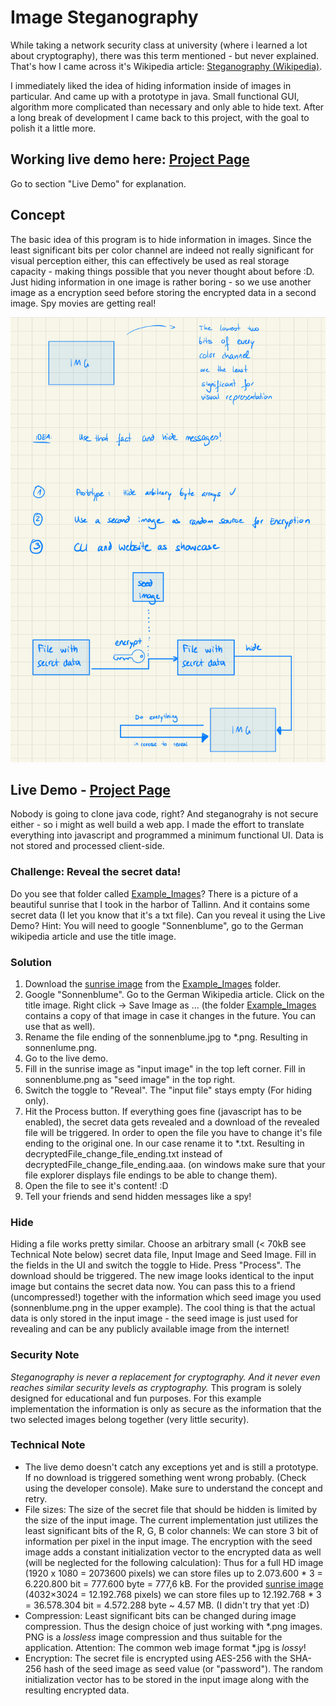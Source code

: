 # Image Steganography

While taking a network security class at university (where i learned a lot about cryptography), there was this term mentioned - but never explained. That's how I came across it's Wikipedia article: [Steganography (Wikipedia)](https://en.wikipedia.org/wiki/Steganography).

I immediately liked the idea of hiding information inside of images in particular. And came up with a prototype in java. Small functional GUI, algorithm more complicated than necessary and only able to hide text. After a long break of development I came back to this project, with the goal to polish it a little more.

## Working live demo here: [Project Page](https://jthyroff.github.io/ImgSteg/)

Go to section "Live Demo" for explanation.

## Concept

The basic idea of this program is to hide information in images. Since the least significant bits per color channel are indeed not really significant for visual perception either, this can effectively be used as real storage capacity - making things possible that you never thought about before :D. Just hiding information in one image is rather boring - so we use another image as a encryption seed before storing the encrypted data in a second image. Spy movies are getting real!

![concept](concept.png)

## Live Demo - [Project Page](https://jthyroff.github.io/ImgSteg/)

Nobody is going to clone java code, right? And steganograhy is not secure either - so i might as well build a web app. I made the effort to translate everything into javascript and programmed a minimum functional UI. Data is not stored and processed client-side.

### Challenge: Reveal the secret data!

Do you see that folder called [Example_Images](./Example_Images/)? There is a picture of a beautiful sunrise that I took in the harbor of Tallinn. And it contains some secret data (I let you know that it's a txt file). Can you reveal it using the Live Demo? Hint: You will need to google "Sonnenblume", go to the German wikipedia article and use the title image.

### Solution

1) Download the [sunrise image](./Example_Images/img_containing_secret_data.png) from the [Example_Images](./Example_Images/) folder.
2) Google "Sonnenblume". Go to the German Wikipedia article. Click on the title image. Right click -> Save Image as ...
(the folder [Example_Images](./Example_Images/) contains a copy of that image in case it changes in the future. You can use that as well).
3) Rename the file ending of the sonnenblume.jpg to *.png. Resulting in sonnenlume.png.
4) Go to the live demo.
5) Fill in the sunrise image as "input image" in the top left corner. Fill in sonnenblume.png as "seed image" in the top right.
6) Switch the toggle to "Reveal". The "input file" stays empty (For hiding only).
7) Hit the Process button. If everything goes fine (javascript has to be enabled), the secret data gets revealed and a download of the revealed file will be triggered. In order to open the file you have to change it's file ending to the original one. In our case rename it to *.txt. Resulting in decryptedFile_change_file_ending.txt instead of decryptedFile_change_file_ending.aaa. (on windows make sure that your file explorer displays file endings to be able to change them).
8) Open the file to see it's content! :D
9) Tell your friends and send hidden messages like a spy!

### Hide

Hiding a file works pretty similar. Choose an arbitrary small (< 70kB see Technical Note below) secret data file, Input Image and Seed Image. Fill in the fields in the UI and switch the toggle to Hide. Press "Process". The download should be triggered. The new image looks identical to the input image but contains the secret data now. You can pass this to a friend (uncompressed!) together with the information which seed image you used (sonnenblume.png in the upper example). The cool thing is that the actual data is only stored in the input image - the seed image is just used for revealing and can be any publicly available image from the internet!

### Security Note

*Steganography is never a replacement for cryptography. And it never even reaches similar security levels as cryptography.* This program is solely designed for educational and fun purposes. For this example implementation the information is only as secure as the information that the two selected images belong together (very little security).

### Technical Note

- The live demo doesn't catch any exceptions yet and is still a prototype. If no download is triggered something went wrong probably. (Check using the developer console). Make sure to understand the concept and retry.
- File sizes: The size of the secret file that should be hidden is limited by the size of the input image. The current implementation just utilizes the least significant bits of the R, G, B color channels: We can store 3 bit of information per pixel in the input image. The encryption with the seed image adds a constant initialization vector to the encrypted data as well (will be neglected for the following calculation): Thus for a full HD image (1920 x 1080 = 2073600 pixels) we can store files up to 2.073.600 \* 3 = 6.220.800 bit = 777.600 byte = 777,6 kB. For the provided [sunrise image](./Example_Images/img_containing_secret_data.png) (4032×3024 = 12.192.768 pixels) we can store files up to 12.192.768 \* 3 = 36.578.304 bit = 4.572.288 byte ~ 4.57 MB. (I didn't try that yet :D)
- Compression: Least significant bits can be changed during image compression. Thus the design choice of just working with \*.png images. PNG is a *lossless* image compression and thus suitable for the application. Attention: The common web image format \*.jpg is *lossy*!
- Encryption: The secret file is encrypted using AES-256 with the SHA-256 hash of the seed image as seed value (or "password"). The random initialization vector has to be stored in the input image along with the resulting encrypted data.
